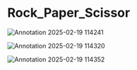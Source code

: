 # Rock_Paper_Scissor
![Annotation 2025-02-19 114241](https://github.com/user-attachments/assets/5532f8e5-fda2-4d80-9821-d3a2e3093ab0)

![Annotation 2025-02-19 114320](https://github.com/user-attachments/assets/6b4e308d-0742-4834-88c8-64b69fec2a72)

![Annotation 2025-02-19 114352](https://github.com/user-attachments/assets/2465f138-f3db-45e8-9265-c68952c274d5)
